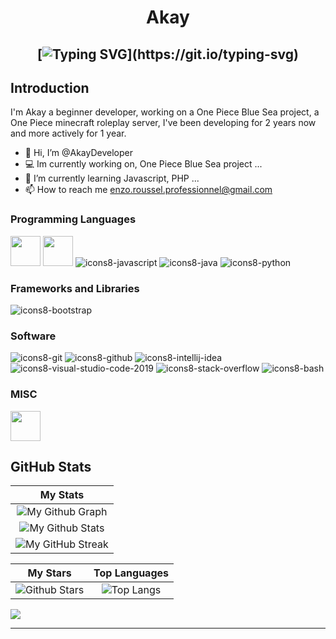 <h1 align="center">
Akay

  
  <h2 align="center">
    
[![Typing SVG](https://readme-typing-svg.herokuapp.com?duration=3000&center=true&width=450&lines=Welcome+to+my+Github+Page!;I'm+Akay.;I'm+a+student+in+Laval.;I'm+always+expanding+my+tech+stack!)](https://git.io/typing-svg)

## Introduction
	  
I'm Akay a beginner developer, working on a One Piece Blue Sea project, a One Piece minecraft roleplay server, I've been developing for 2 years now and more actively for 1 year.
	  
- 👋 Hi, I’m @AkayDeveloper
- 💻 Im currently working on, One Piece Blue Sea project ...
- 🌱 I’m currently learning Javascript, PHP ...
- 📫 How to reach me enzo.roussel.professionnel@gmail.com

### Programming Languages

<p>
  


<img width ='48px' src ='https://raw.githubusercontent.com/rahulbanerjee26/githubAboutMeGenerator/main/icons/html.svg'> </a>
<img width ='48px' src ='https://raw.githubusercontent.com/rahulbanerjee26/githubAboutMeGenerator/main/icons/css.svg'> </a>
![icons8-javascript](https://user-images.githubusercontent.com/76852813/172720095-d75caaaa-c8b8-497e-a1bf-54720da5f9ed.svg)
![icons8-java](https://user-images.githubusercontent.com/76852813/172716937-4574740e-2d2e-4326-af3b-4a42bad058c1.svg)
![icons8-python](https://user-images.githubusercontent.com/76852813/172720089-5ce0ea22-01c9-4444-8e70-a81501452b13.svg)



### Frameworks and Libraries

<p>

![icons8-bootstrap](https://user-images.githubusercontent.com/76852813/172721798-883b2b27-ef7b-42d4-a492-6c6cb6cb4ffe.svg)

### Software

<p>
	
![icons8-git](https://user-images.githubusercontent.com/76852813/172722126-2495793f-c4f3-43cc-bfb2-14e1d6f4d3a2.svg)
![icons8-github](https://user-images.githubusercontent.com/76852813/172732353-d8b662eb-8f1c-453a-82f4-00132b440aaa.svg)
![icons8-intellij-idea](https://user-images.githubusercontent.com/76852813/172722224-2df3bb34-d501-4daf-aa6d-af8c18335202.svg)
![icons8-visual-studio-code-2019](https://user-images.githubusercontent.com/76852813/172722742-4c84455a-830a-4f69-8dcd-ac9437e52251.svg)
![icons8-stack-overflow](https://user-images.githubusercontent.com/76852813/172722286-8f3ffc2b-593a-4670-9e9f-c77154f6763c.svg)
![icons8-bash](https://user-images.githubusercontent.com/76852813/172722833-c1dafe34-7340-4220-a115-81dce56b1746.svg)




### MISC

<p>

<img width ='48px' src ='https://img.icons8.com/color/48/000000/cinema-4d.png'> </a>



	
## GitHub Stats


|                                                                     My Stats                                                                     |
|:------------------------------------------------------------------------------------------------------------------------------------------------------:|
| ![My Github Graph](https://activity-graph.herokuapp.com/graph?username=akaydeveloper&theme=react-dark&hide_border=true&area=true) |
| ![My Github Stats](https://github-readme-stats.vercel.app/api?username=akaydeveloper&show_icons=true&theme=algolia)              | 
| ![My GitHub Streak](https://github-readme-streak-stats.herokuapp.com/?user=akaydeveloper&theme=algolia)                    | 
    

|                                                                                                      My Stars                                                                                                       |                                                           Top Languages                                                           |      
|:-------------------------------------------------------------------------------------------------------------------------------------------------------------------------------------------------------------------------:|:---------------------------------------------------------------------------------------------------------------------------------:|
| ![Github Stars](https://github-readme-stats.vercel.app/api?username=akaydeveloper&show_icons=true&locale=en&count_private=true&hide_rank=true&custom_title=My%20GitHub%20Stats&disable_animations=false&theme=algolia)| ![Top Langs](https://github-readme-stats.vercel.app/api/top-langs/?username=akaydeveloper&langs_count=8&theme=algolia)
	
![](https://komarev.com/ghpvc/?username=akaydeveloper&style=flat-square)


------


<!---
AkayDeveloper/AkayDeveloper is a ✨ special ✨ repository because its `README.md` (this file) appears on your GitHub profile.
You can click the Preview link to take a look at your changes.
--->
